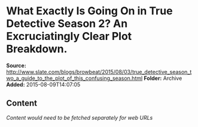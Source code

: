 # What Exactly Is Going On in True Detective Season 2? An Excruciatingly Clear Plot Breakdown.

**Source:** http://www.slate.com/blogs/browbeat/2015/08/03/true_detective_season_two_a_guide_to_the_plot_of_this_confusing_season.html
**Folder:** Archive
**Added:** 2015-08-09T14:07:05




## Content
*Content would need to be fetched separately for web URLs*
